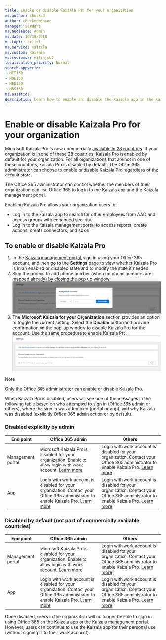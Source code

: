 ```yaml
---
title: Enable or disable Kaizala Pro for your organization
ms.author: chucked
author: chuckedmonson
manager: serdars
ms.audience: Admin
ms.date: 10/19/2018
ms.topic: article
ms.service: Kaizala
ms.custom: Kaizala
ms.reviewer: nitinjms2
localization_priority: Normal
search.appverid:
- MET150
- MOE150
- MED150
- MBS150
ms.assetid: 
description: Learn how to enable and disable the Kaizala app in the Kaizala management portal.
---
```


# Enable or disable Kaizala Pro for your organization 

Microsoft Kaizala Pro is now commercially [available in 28 countries](regional-availability.md). If your organization is in one of these 28 countries, Kaizala Pro is enabled by default for your organization. For all organizations that are not in one of these countries, Kaizala Pro is disabled by default. The Office 365 administrator can choose to enable or disable Kaizala Pro regardless of the default state. 

The Office 365 administrator can control whether the members of their organization can use Office 365 to log in to the Kaizala app and the Kaizala management portal. 

Enabling Kaizala Pro allows your organization users to:
- Log in to the Kaizala app to search for other employees from AAD and access groups with enhanced security.
- Log in to the Kaizala management portal to access reports, create actions, create connectors, and so on.
 
## To enable or disable Kaizala Pro

1. In the [Kaizala management portal](https://manage.kaiza.la/), sign in using your Office 365 account, and then go to the **Settings** page to view whether Kaizala Pro is in an enabled or disabled state and to modify the state if needed. 
2. Skip the prompt to add phone number (when no phone numbers are mapped already) by closing the pop up window.
![Prompt to add phone number in Kaizala management portal](media/prompt-to-add-phone-number.png)
3. The **Microsoft Kaizala for your Organization** section provides an option to toggle the current setting. Select the **Disable** button and provide confirmation on the pop-up window to disable Kaizala Pro for the account. Use the same procedure to enable Kaizala Pro. 
![Enable or disable Kaizala from the Settings page in Kaizala management portal](media/enable-disable-kaizala-from-settings-page.png)
> [!NOTE]
> Only the Office 365 administrator can enable or disable Kaizala Pro.

When Kaizala Pro is disabled, users will see one of the messages in the following table based on who attempted to sign in (Office 365 admin or others), where the sign in was attempted (portal or app), and why Kaizala was disabled (explicitly Office 365 admin action or by default).

### Disabled explicitly by admin

|End point  |Office 365 admin |Others  |
|-----------|-------------|------------------|
|Management portal     |Microsoft Kaizala Pro is disabled for your organization. Enable to allow login with work account. [Learn more](kaizala-management-portal.md)   |Login with work account is disabled for your organization. Contact your Office 365 administrator to enable Kaizala Pro. [Learn more](kaizala-management-portal.md)    |
|App     |Login with work account is disabled for your organization. Contact your Office 365 administrator to enable Kaizala Pro. [Learn more](kaizala-management-portal.md)   |Login with work account is disabled for your organization. Contact your Office 365 administrator to enable Kaizala Pro. [Learn more](kaizala-management-portal.md)    |

### Disabled by default (not part of commercially available countries)

|End point  |Office 365 admin |Others  |
|-----------|-------------|------------------|
|Management portal     |Microsoft Kaizala Pro is disabled for your organization. Enable to allow login with work account. [Learn more](kaizala-management-portal.md)   |Login with work account is disabled for your organization. Contact your Office 365 administrator to enable Kaizala Pro. [Learn more](kaizala-management-portal.md)    |
|App     |Login with work account is disabled for your organization. Contact your Office 365 administrator to enable Kaizala Pro. [Learn more](kaizala-management-portal.md)   |Login with work account is disabled for your organization. Contact your Office 365 administrator to enable Kaizala Pro. [Learn more](kaizala-management-portal.md)  |

Once disabled, users in the organization will no longer be able to sign in using Office 365 on the Kaizala app or the Kaizala management portal. However, users can continue to use the Kaizala app for their personal use (without signing in to their work account).


